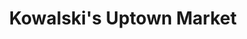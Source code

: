 ---
title: "Kowalski's Uptown Market"
url: /minneapolis/kowalskis-uptown-market/
shop: Supermarkt
---
